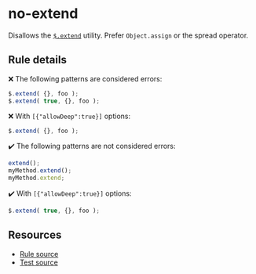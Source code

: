 # no-extend

Disallows the [`$.extend`](https://api.jquery.com/jQuery.extend/) utility. Prefer `Object.assign` or the spread operator.

## Rule details

❌ The following patterns are considered errors:
```js
$.extend( {}, foo );
$.extend( true, {}, foo );
```

❌ With `[{"allowDeep":true}]` options:
```js
$.extend( {}, foo );
```

✔️ The following patterns are not considered errors:
```js
extend();
myMethod.extend();
myMethod.extend;
```

✔️ With `[{"allowDeep":true}]` options:
```js
$.extend( true, {}, foo );
```

## Resources

* [Rule source](/src/rules/no-extend.js)
* [Test source](/src/tests/no-extend.js)
